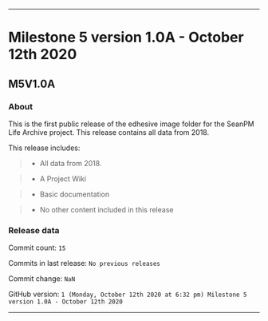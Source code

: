
***

# Milestone 5 version 1.0A - October 12th 2020

## M5V1.0A

### About

This is the first public release of the edhesive image folder for the SeanPM Life Archive project. This release contains all data from 2018.

This release includes:

> * All data from 2018.

> * A Project Wiki

> * Basic documentation

> * No other content included in this release

### Release data

Commit count: `15`

Commits in last release: `No previous releases`

Commit change: `NaN`

GitHub version: `1 (Monday, October 12th 2020 at 6:32 pm) Milestone 5 version 1.0A - October 12th 2020`

***
